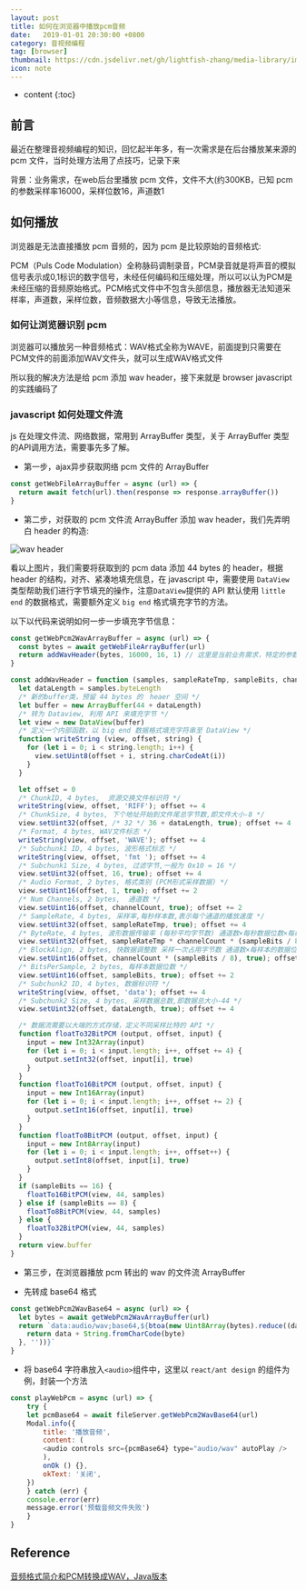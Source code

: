 ```yaml
---
layout: post
title: 如何在浏览器中播放pcm音频
date:   2019-01-01 20:30:00 +0800
category: 音视频编程
tag: [browser]
thumbnail: https://cdn.jsdelivr.net/gh/lightfish-zhang/media-library/image/2018/pcm_decode_process.png
icon: note
---
```



* content
{:toc}


## 前言

最近在整理音视频编程的知识，回忆起半年多，有一次需求是在后台播放某来源的 pcm 文件，当时处理方法用了点技巧，记录下来

背景：业务需求，在web后台里播放 pcm 文件，文件不大(约300KB，已知 pcm 的参数采样率16000，采样位数16，声道数1

## 如何播放

浏览器是无法直接播放 pcm 音频的，因为 pcm 是比较原始的音频格式:

PCM（Puls Code Modulation）全称脉码调制录音，PCM录音就是将声音的模拟信号表示成0,1标识的数字信号，未经任何编码和压缩处理，所以可以认为PCM是未经压缩的音频原始格式。PCM格式文件中不包含头部信息，播放器无法知道采样率，声道数，采样位数，音频数据大小等信息，导致无法播放。

### 如何让浏览器识别 pcm

浏览器可以播放另一种音频格式：WAV格式全称为WAVE，前面提到只需要在PCM文件的前面添加WAV文件头，就可以生成WAV格式文件

所以我的解决方法是给 pcm 添加 wav header，接下来就是 browser javascript 的实践编码了

### javascript 如何处理文件流

js 在处理文件流、网络数据，常用到 ArrayBuffer 类型，关于 ArrayBuffer 类型的API调用方法，需要事先多了解。


- 第一步，ajax异步获取网络 pcm 文件的 ArrayBuffer

```javascript
const getWebFileArrayBuffer = async (url) => {
  return await fetch(url).then(response => response.arrayBuffer())
}
```

- 第二步，对获取的 pcm 文件流 ArrayBuffer 添加 wav header，我们先弄明白 header 的构造:

![wav header](https://cdn.jsdelivr.net/gh/lightfish-zhang/media-library/image/201901/wav-sound-format.gif)

看以上图片，我们需要将获取到的 pcm data 添加 44 bytes 的 header，根据 header 的结构，对齐、紧凑地填充信息，在 javascript 中，需要使用 `DataView` 类型帮助我们进行字节填充的操作，注意`DataView`提供的 API 默认使用 `little end` 的数据格式，需要额外定义 `big end` 格式填充字节的方法。

以下以代码来说明如何一步一步填充字节信息：

```javascript
const getWebPcm2WavArrayBuffer = async (url) => {
  const bytes = await getWebFileArrayBuffer(url)
  return addWavHeader(bytes, 16000, 16, 1) // 这里是当前业务需求，特定的参数，采样率16000，采样位数16，声道数1
}

const addWavHeader = function (samples, sampleRateTmp, sampleBits, channelCount) {
  let dataLength = samples.byteLength
  /* 新的buffer类，预留 44 bytes 的　heaer 空间 */
  let buffer = new ArrayBuffer(44 + dataLength)
  /* 转为 Dataview, 利用 API 来填充字节 */
  let view = new DataView(buffer)
  /* 定义一个内部函数，以 big end 数据格式填充字符串至 DataView */
  function writeString (view, offset, string) {
    for (let i = 0; i < string.length; i++) {
      view.setUint8(offset + i, string.charCodeAt(i))
    }
  }

  let offset = 0
  /* ChunkID, 4 bytes,  资源交换文件标识符 */
  writeString(view, offset, 'RIFF'); offset += 4
  /* ChunkSize, 4 bytes, 下个地址开始到文件尾总字节数,即文件大小-8 */
  view.setUint32(offset, /* 32 */ 36 + dataLength, true); offset += 4
  /* Format, 4 bytes, WAV文件标志 */
  writeString(view, offset, 'WAVE'); offset += 4
  /* Subchunk1 ID, 4 bytes, 波形格式标志 */
  writeString(view, offset, 'fmt '); offset += 4
  /* Subchunk1 Size, 4 bytes, 过滤字节,一般为 0x10 = 16 */
  view.setUint32(offset, 16, true); offset += 4
  /* Audio Format, 2 bytes, 格式类别 (PCM形式采样数据) */
  view.setUint16(offset, 1, true); offset += 2
  /* Num Channels, 2 bytes,  通道数 */
  view.setUint16(offset, channelCount, true); offset += 2
  /* SampleRate, 4 bytes, 采样率,每秒样本数,表示每个通道的播放速度 */
  view.setUint32(offset, sampleRateTmp, true); offset += 4
  /* ByteRate, 4 bytes, 波形数据传输率 (每秒平均字节数) 通道数×每秒数据位数×每样本数据位/8 */
  view.setUint32(offset, sampleRateTmp * channelCount * (sampleBits / 8), true); offset += 4
  /* BlockAlign, 2 bytes, 快数据调整数 采样一次占用字节数 通道数×每样本的数据位数/8 */
  view.setUint16(offset, channelCount * (sampleBits / 8), true); offset += 2
  /* BitsPerSample, 2 bytes, 每样本数据位数 */
  view.setUint16(offset, sampleBits, true); offset += 2
  /* Subchunk2 ID, 4 bytes, 数据标识符 */
  writeString(view, offset, 'data'); offset += 4
  /* Subchunk2 Size, 4 bytes, 采样数据总数,即数据总大小-44 */
  view.setUint32(offset, dataLength, true); offset += 4

  /* 数据流需要以大端的方式存储，定义不同采样比特的 API */
  function floatTo32BitPCM (output, offset, input) {
    input = new Int32Array(input)
    for (let i = 0; i < input.length; i++, offset += 4) {
      output.setInt32(offset, input[i], true)
    }
  }
  function floatTo16BitPCM (output, offset, input) {
    input = new Int16Array(input)
    for (let i = 0; i < input.length; i++, offset += 2) {
      output.setInt16(offset, input[i], true)
    }
  }
  function floatTo8BitPCM (output, offset, input) {
    input = new Int8Array(input)
    for (let i = 0; i < input.length; i++, offset++) {
      output.setInt8(offset, input[i], true)
    }
  }
  if (sampleBits == 16) {
    floatTo16BitPCM(view, 44, samples)
  } else if (sampleBits == 8) {
    floatTo8BitPCM(view, 44, samples)
  } else {
    floatTo32BitPCM(view, 44, samples)
  }
  return view.buffer
}
```

- 第三步，在浏览器播放 pcm 转出的 wav 的文件流 ArrayBuffer

+ 先转成 base64 格式

```javascript
const getWebPcm2WavBase64 = async (url) => {
  let bytes = await getWebPcm2WavArrayBuffer(url)
  return `data:audio/wav;base64,${btoa(new Uint8Array(bytes).reduce((data, byte) => {
    return data + String.fromCharCode(byte)
  }, ''))}`
}

```

+ 将 base64 字符串放入`<audio>`组件中，这里以 `react/ant design` 的组件为例，封装一个方法

```javascript
const playWebPcm = async (url) => {
    try {
    let pcmBase64 = await fileServer.getWebPcm2WavBase64(url)
    Modal.info({
        title: '播放音频',
        content: (
        <audio controls src={pcmBase64} type="audio/wav" autoPlay />
        ),
        onOk () {},
        okText: '关闭',
    })
    } catch (err) {
    console.error(err)
    message.error('预载音频文件失败')
    }
}
```

## Reference

[音频格式简介和PCM转换成WAV，Java版本](https://blog.csdn.net/u010126792/article/details/86493494)